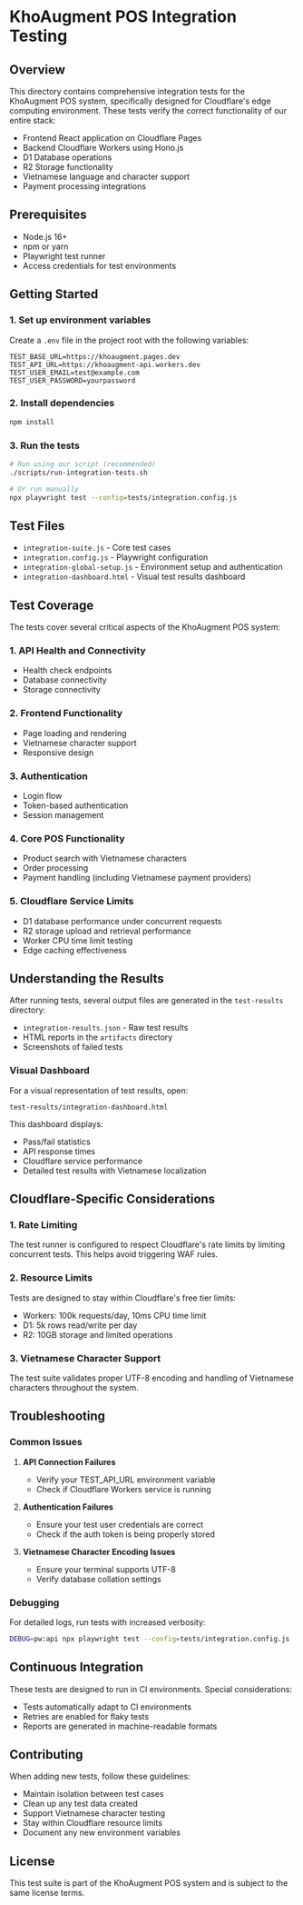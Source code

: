 # KhoAugment POS Integration Testing

## Overview

This directory contains comprehensive integration tests for the KhoAugment POS system, specifically designed for Cloudflare's edge computing environment. These tests verify the correct functionality of our entire stack:

- Frontend React application on Cloudflare Pages
- Backend Cloudflare Workers using Hono.js
- D1 Database operations
- R2 Storage functionality
- Vietnamese language and character support
- Payment processing integrations

## Prerequisites

- Node.js 16+
- npm or yarn
- Playwright test runner
- Access credentials for test environments

## Getting Started

### 1. Set up environment variables

Create a `.env` file in the project root with the following variables:

```
TEST_BASE_URL=https://khoaugment.pages.dev
TEST_API_URL=https://khoaugment-api.workers.dev
TEST_USER_EMAIL=test@example.com
TEST_USER_PASSWORD=yourpassword
```

### 2. Install dependencies

```bash
npm install
```

### 3. Run the tests

```bash
# Run using our script (recommended)
./scripts/run-integration-tests.sh

# Or run manually
npx playwright test --config=tests/integration.config.js
```

## Test Files

- `integration-suite.js` - Core test cases
- `integration.config.js` - Playwright configuration
- `integration-global-setup.js` - Environment setup and authentication
- `integration-dashboard.html` - Visual test results dashboard

## Test Coverage

The tests cover several critical aspects of the KhoAugment POS system:

### 1. API Health and Connectivity

- Health check endpoints
- Database connectivity
- Storage connectivity

### 2. Frontend Functionality

- Page loading and rendering
- Vietnamese character support
- Responsive design

### 3. Authentication

- Login flow
- Token-based authentication
- Session management

### 4. Core POS Functionality

- Product search with Vietnamese characters
- Order processing
- Payment handling (including Vietnamese payment providers)

### 5. Cloudflare Service Limits

- D1 database performance under concurrent requests
- R2 storage upload and retrieval performance
- Worker CPU time limit testing
- Edge caching effectiveness

## Understanding the Results

After running tests, several output files are generated in the `test-results` directory:

- `integration-results.json` - Raw test results
- HTML reports in the `artifacts` directory
- Screenshots of failed tests

### Visual Dashboard

For a visual representation of test results, open:

```
test-results/integration-dashboard.html
```

This dashboard displays:

- Pass/fail statistics
- API response times
- Cloudflare service performance
- Detailed test results with Vietnamese localization

## Cloudflare-Specific Considerations

### 1. Rate Limiting

The test runner is configured to respect Cloudflare's rate limits by limiting concurrent tests. This helps avoid triggering WAF rules.

### 2. Resource Limits

Tests are designed to stay within Cloudflare's free tier limits:

- Workers: 100k requests/day, 10ms CPU time limit
- D1: 5k rows read/write per day
- R2: 10GB storage and limited operations

### 3. Vietnamese Character Support

The test suite validates proper UTF-8 encoding and handling of Vietnamese characters throughout the system.

## Troubleshooting

### Common Issues

1. **API Connection Failures**

   - Verify your TEST_API_URL environment variable
   - Check if Cloudflare Workers service is running

2. **Authentication Failures**

   - Ensure your test user credentials are correct
   - Check if the auth token is being properly stored

3. **Vietnamese Character Encoding Issues**
   - Ensure your terminal supports UTF-8
   - Verify database collation settings

### Debugging

For detailed logs, run tests with increased verbosity:

```bash
DEBUG=pw:api npx playwright test --config=tests/integration.config.js
```

## Continuous Integration

These tests are designed to run in CI environments. Special considerations:

- Tests automatically adapt to CI environments
- Retries are enabled for flaky tests
- Reports are generated in machine-readable formats

## Contributing

When adding new tests, follow these guidelines:

- Maintain isolation between test cases
- Clean up any test data created
- Support Vietnamese character testing
- Stay within Cloudflare resource limits
- Document any new environment variables

## License

This test suite is part of the KhoAugment POS system and is subject to the same license terms.
